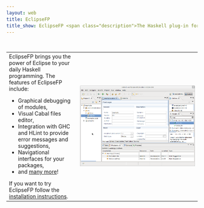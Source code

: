 ```yaml
---
layout: web
title: EclipseFP
title_show: EclipseFP <span class="description">The Haskell plug-in for Eclipse</span>
---
```


<br />

<table width="800px">
<tr>
<td valign="center" width="230px">
EclipseFP brings you the power of Eclipse to your daily Haskell programming. The features of EclipseFP include:
<ul>
<li>Graphical debugging of modules,</li>
<li>Visual Cabal files editor,</li>
<li>Integration with GHC and HLint to provide error messages and suggestions,</li>
<li>Navigational interfaces for your packages,</li>
<li>and <a href="features.html">many more</a>!</li>
</ul>
If you want to try EclipseFP follow the <a href="install.html">installation instructions</a>.
</td>
<td width="570px" align="center"><img src="images/all.png" /></td>
</tr>
</table>
<br />
